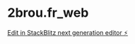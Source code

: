 # 2brou.fr_web

[Edit in StackBlitz next generation editor ⚡️](https://stackblitz.com/~/github.com/DB-Alexandre/2brou.fr_web)